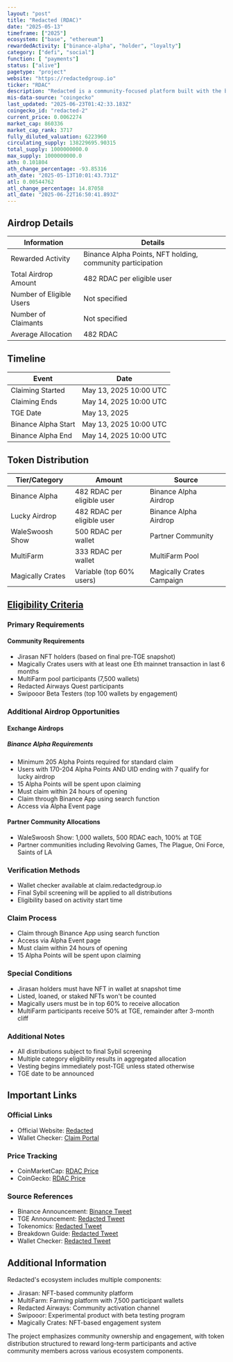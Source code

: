 ```yaml
---
layout: "post"
title: "Redacted (RDAC)"
date: "2025-05-13"
timeframe: ["2025"]
ecosystem: ["base", "ethereum"]
rewardedActivity: ["binance-alpha", "holder", "loyalty"]
category: ["defi", "social"]
function: [ "payments"]
status: ["alive"]
pagetype: "project"
website: "https://redactedgroup.io"
ticker: "RDAC"
description: "Redacted is a community-focused platform built with the belief that strong communities deserve real ownership, featuring a comprehensive ecosystem including Jirasan, MultiFarm, and Redacted Airways."
mis-data-source: "coingecko"
last_updated: "2025-06-23T01:42:33.183Z"
coingecko_id: "redacted-2"
current_price: 0.0062274
market_cap: 860336
market_cap_rank: 3717
fully_diluted_valuation: 6223960
circulating_supply: 138229695.90315
total_supply: 1000000000.0
max_supply: 1000000000.0
ath: 0.101804
ath_change_percentage: -93.85316
ath_date: "2025-05-13T10:01:43.731Z"
atl: 0.00544762
atl_change_percentage: 14.87058
atl_date: "2025-06-22T16:50:41.893Z"
---
```


## Airdrop Details

| Information              | Details                                                    |
| ------------------------ | ---------------------------------------------------------- |
| Rewarded Activity        | Binance Alpha Points, NFT holding, community participation |
| Total Airdrop Amount     | 482 RDAC per eligible user                                 |
| Number of Eligible Users | Not specified                                              |
| Number of Claimants      | Not specified                                              |
| Average Allocation       | 482 RDAC                                                   |

## Timeline

| Event               | Date                   |
| ------------------- | ---------------------- |
| Claiming Started    | May 13, 2025 10:00 UTC |
| Claiming Ends       | May 14, 2025 10:00 UTC |
| TGE Date            | May 13, 2025           |
| Binance Alpha Start | May 13, 2025 10:00 UTC |
| Binance Alpha End   | May 14, 2025 10:00 UTC |

## Token Distribution

| Tier/Category      | Amount                                   | Source                    |
| ------------------ | ---------------------------------------- | ------------------------- |
| Binance Alpha      | 482 RDAC per eligible user               | Binance Alpha Airdrop     |
| Lucky Airdrop      | 482 RDAC per eligible user               | Binance Alpha Airdrop     |
| WaleSwoosh Show    | 500 RDAC per wallet                     | Partner Community         |
| MultiFarm          | 333 RDAC per wallet                     | MultiFarm Pool            |
| Magically Crates   | Variable (top 60% users)                 | Magically Crates Campaign |

## [Eligibility Criteria](https://x.com/redactedcoin/status/1915377798249697662)

### Primary Requirements

#### Community Requirements

- Jirasan NFT holders (based on final pre-TGE snapshot)
- Magically Crates users with at least one Eth mainnet transaction in last 6 months
- MultiFarm pool participants (7,500 wallets)
- Redacted Airways Quest participants
- Swipooor Beta Testers (top 100 wallets by engagement)

### Additional Airdrop Opportunities

#### Exchange Airdrops

##### Binance Alpha Requirements

- Minimum 205 Alpha Points required for standard claim
- Users with 170-204 Alpha Points AND UID ending with 7 qualify for lucky airdrop
- 15 Alpha Points will be spent upon claiming
- Must claim within 24 hours of opening
- Claim through Binance App using search function
- Access via Alpha Event page

#### Partner Community Allocations

- WaleSwoosh Show: 1,000 wallets, 500 RDAC each, 100% at TGE
- Partner communities including Revolving Games, The Plague, Oni Force, Saints of LA

### Verification Methods

- Wallet checker available at claim.redactedgroup.io
- Final Sybil screening will be applied to all distributions
- Eligibility based on activity start time

### Claim Process

- Claim through Binance App using search function
- Access via Alpha Event page
- Must claim within 24 hours of opening
- 15 Alpha Points will be spent upon claiming

### Special Conditions

- Jirasan holders must have NFT in wallet at snapshot time
- Listed, loaned, or staked NFTs won't be counted
- Magically users must be in top 60% to receive allocation
- MultiFarm participants receive 50% at TGE, remainder after 3-month cliff

### Additional Notes

- All distributions subject to final Sybil screening
- Multiple category eligibility results in aggregated allocation
- Vesting begins immediately post-TGE unless stated otherwise
- TGE date to be announced

## Important Links

### Official Links

- Official Website: [Redacted](https://redactedgroup.io)
- Wallet Checker: [Claim Portal](https://claim.redactedgroup.io)

### Price Tracking

- CoinMarketCap: [RDAC Price](https://coinmarketcap.com/currencies/redacted1/)
- CoinGecko: [RDAC Price](https://www.coingecko.com/en/coins/redacted-2)

### Source References

- Binance Announcement: [Binance Tweet](https://x.com/binance/status/1922224856843661700)
- TGE Announcement: [Redacted Tweet](https://x.com/redactedcoin/status/1922231550889836785)
- Tokenomics: [Redacted Tweet](https://x.com/redactedcoin/status/1913201240953250181)
- Breakdown Guide: [Redacted Tweet](https://x.com/redactedcoin/status/1915737728454459820)
- Wallet Checker: [Redacted Tweet](https://x.com/redactedcoin/status/1915377798249697662)

## Additional Information

Redacted's ecosystem includes multiple components:

- Jirasan: NFT-based community platform
- MultiFarm: Farming platform with 7,500 participant wallets
- Redacted Airways: Community activation channel
- Swipooor: Experimental product with beta testing program
- Magically Crates: NFT-based engagement system

The project emphasizes community ownership and engagement, with token distribution structured to reward long-term participants and active community members across various ecosystem components.